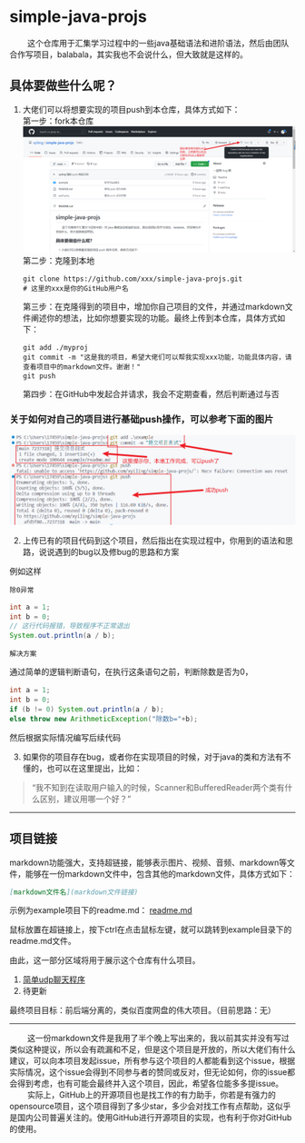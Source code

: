 # simple-java-projs
&nbsp;&nbsp;&nbsp;&nbsp;&nbsp;&nbsp;&nbsp;&nbsp;这个仓库用于汇集学习过程中的一些java基础语法和进阶语法，然后由团队合作写项目，balabala，其实我也不会说什么，但大致就是这样的。

## 具体要做些什么呢？
1. 大佬们可以将想要实现的项目push到本仓库，具体方式如下：<br>
    第一步：fork本仓库
    ![fork教程](img/how-to-fork.png)
    第二步：克隆到本地
    ```shell
    git clone https://github.com/xxx/simple-java-projs.git
    # 这里的xxx是你的GitHub用户名
    ```
    第三步：在克隆得到的项目中，增加你自己项目的文件，并通过markdown文件阐述你的想法，比如你想要实现的功能。最终上传到本仓库，具体方式如下：<br>
    ```shell
    git add ./myproj
    git commit -m "这是我的项目，希望大佬们可以帮我实现xxx功能，功能具体内容，请查看项目中的markdown文件。谢谢！"
    git push
    ```
    第四步：在GitHub中发起合并请求，我会不定期查看，然后判断通过与否
### 关于如何对自己的项目进行基础push操作，可以参考下面的图片
![推送测试](img/how-to-push.png)

2. 上传已有的项目代码到这个项目，然后指出在实现过程中，你用到的语法和思路，说说遇到的bug以及修bug的思路和方案

例如这样

`除0异常`
```java
int a = 1;
int b = 0;
// 这行代码报错，导致程序不正常退出
System.out.println(a / b);
```
`解决方案`

通过简单的逻辑判断语句，在执行这条语句之前，判断除数是否为0，
```java
int a = 1;
int b = 0;
if (b != 0) System.out.println(a / b);
else throw new ArithmeticException("除数b="+b);

```
然后根据实际情况编写后续代码

3. 如果你的项目存在bug，或者你在实现项目的时候，对于java的类和方法有不懂的，也可以在这里提出，比如：<br>
> “我不知到在读取用户输入的时候，Scanner和BufferedReader两个类有什么区别，建议用哪一个好？”
---
## 项目链接
markdown功能强大，支持超链接，能够表示图片、视频、音频、markdown等文件，能够在一份markdown文件中，包含其他的markdown文件，具体方式如下：
```markdown
[markdown文件名](markdown文件链接)
```
示例为example项目下的readme.md：
[readme.md](example/readme.md)

鼠标放置在超链接上，按下ctrl在点击鼠标左键，就可以跳转到example目录下的readme.md文件。

由此，这一部分区域将用于展示这个仓库有什么项目。

1. [简单udp聊天程序](simpleChatter/README.md)
2. 待更新

最终项目目标：前后端分离的，类似百度网盘的伟大项目。（目前思路：无）

---
<!-- &nbsp;是html的空格符，这里使用它，是因为我需要缩进来保持美观 -->
&nbsp;&nbsp;&nbsp;&nbsp;&nbsp;&nbsp;&nbsp;&nbsp;这一份markdown文件是我用了半个晚上写出来的，我以前其实并没有写过类似这种提议，所以会有疏漏和不足，但是这个项目是开放的，所以大佬们有什么建议，可以向本项目发起issue，所有参与这个项目的人都能看到这个issue，根据实际情况，这个issue会得到不同参与者的赞同或反对，但无论如何，你的issue都会得到考虑，也有可能会最终并入这个项目，因此，希望各位能多多提issue。<br>
&nbsp;&nbsp;&nbsp;&nbsp;&nbsp;&nbsp;&nbsp;&nbsp;实际上，GitHub上的开源项目也是找工作的有力助手，你若是有强力的opensource项目，这个项目得到了多少star，多少会对找工作有点帮助，这似乎是国内公司普遍关注的。使用GitHub进行开源项目的实现，也有利于你对GitHub的使用。